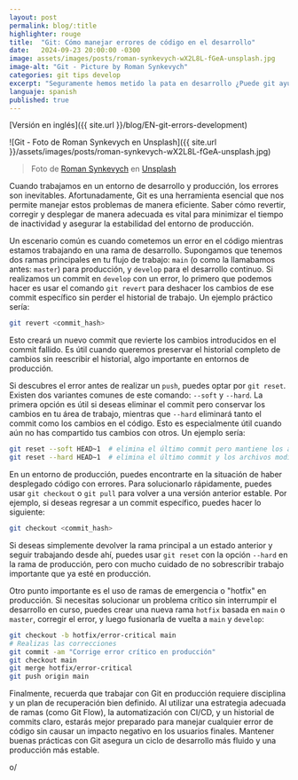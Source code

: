 ```yaml
---
layout: post
permalink: blog/:title
highlighter: rouge
title:  "Git: Cómo manejar errores de código en el desarrollo"
date:   2024-09-23 20:00:00 -0300
image: assets/images/posts/roman-synkevych-wX2L8L-fGeA-unsplash.jpg
image-alt: "Git - Picture by Roman Synkevych"
categories: git tips develop
excerpt: "Seguramente hemos metido la pata en desarrollo ¿Puede git ayudarnos en ese caso?"
languaje: spanish
published: true
---
```

[Versión en inglés]({{ site.url }}/blog/EN-git-errors-development)

![Git - Foto de Roman Synkevych en Unsplash]({{ site.url }}/assets/images/posts/roman-synkevych-wX2L8L-fGeA-unsplash.jpg)
> Foto de [Roman Synkevych](https://unsplash.com/es/@synkevych?utm_content=creditCopyText&utm_medium=referral&utm_source=unsplash) en [Unsplash](https://unsplash.com/es/fotos/pinguino-de-juguete-blanco-y-negro-wX2L8L-fGeA?utm_content=creditCopyText&utm_medium=referral&utm_source=unsplash)

Cuando trabajamos en un entorno de desarrollo y producción, los errores son inevitables. Afortunadamente, Git es una herramienta esencial que nos permite manejar estos problemas de manera eficiente. Saber cómo revertir, corregir y desplegar de manera adecuada es vital para minimizar el tiempo de inactividad y asegurar la estabilidad del entorno de producción.

Un escenario común es cuando cometemos un error en el código mientras estamos trabajando en una rama de desarrollo. Supongamos que tenemos dos ramas principales en tu flujo de trabajo: `main` (o como la llamabamos antes: `master`) para producción, y `develop` para el desarrollo continuo. Si realizamos un commit en `develop` con un error, lo primero que podemos hacer es usar el comando `git revert` para deshacer los cambios de ese commit específico sin perder el historial de trabajo. Un ejemplo práctico sería:

```bash
git revert <commit_hash>
```

Esto creará un nuevo commit que revierte los cambios introducidos en el commit fallido. Es útil cuando queremos preservar el historial completo de cambios sin reescribir el historial, algo importante en entornos de producción.

Si descubres el error antes de realizar un `push`, puedes optar por `git reset`. Existen dos variantes comunes de este comando: `--soft` y `--hard`. La primera opción es útil si deseas eliminar el commit pero conservar los cambios en tu área de trabajo, mientras que `--hard` eliminará tanto el commit como los cambios en el código. Esto es especialmente útil cuando aún no has compartido tus cambios con otros. Un ejemplo sería:
  
```bash
git reset --soft HEAD~1  # elimina el último commit pero mantiene los archivos modificados
git reset --hard HEAD~1  # elimina el último commit y los archivos modificados
```
En un entorno de producción, puedes encontrarte en la situación de haber desplegado código con errores. Para solucionarlo rápidamente, puedes usar `git checkout` o `git pull` para volver a una versión anterior estable. Por ejemplo, si deseas regresar a un commit específico, puedes hacer lo siguiente:

```bash
git checkout <commit_hash>
```

Si deseas simplemente devolver la rama principal a un estado anterior y seguir trabajando desde ahí, puedes usar `git reset` con la opción `--hard` en la rama de producción, pero con mucho cuidado de no sobrescribir trabajo importante que ya esté en producción.

Otro punto importante es el uso de ramas de emergencia o "hotfix" en producción. Si necesitas solucionar un problema crítico sin interrumpir el desarrollo en curso, puedes crear una nueva rama `hotfix` basada en `main` o `master`, corregir el error, y luego fusionarla de vuelta a `main` y `develop`:

```bash
git checkout -b hotfix/error-critical main
# Realizas las correcciones
git commit -am "Corrige error crítico en producción"
git checkout main
git merge hotfix/error-critical
git push origin main
```

Finalmente, recuerda que trabajar con Git en producción requiere disciplina y un plan de recuperación bien definido. Al utilizar una estrategia adecuada de ramas (como Git Flow), la automatización con CI/CD, y un historial de commits claro, estarás mejor preparado para manejar cualquier error de código sin causar un impacto negativo en los usuarios finales. Mantener buenas prácticas con Git asegura un ciclo de desarrollo más fluido y una producción más estable.

o/